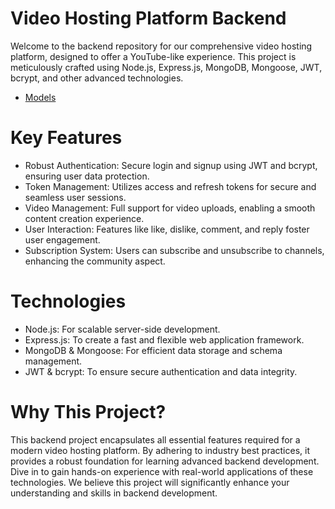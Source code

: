 # Video Hosting Platform Backend

Welcome to the backend repository for our comprehensive video hosting platform, designed to offer a YouTube-like experience. This project is meticulously crafted using Node.js, Express.js, MongoDB, Mongoose, JWT, bcrypt, and other advanced technologies.

- [Models](https://app.eraser.io/workspace/YtPqZ1VogxGy1jzIDkzj?origin=qr)

# Key Features

 - Robust Authentication: Secure login and signup using JWT and bcrypt, ensuring user data protection.
 - Token Management: Utilizes access and refresh tokens for secure and seamless user sessions.
 - Video Management: Full support for video uploads, enabling a smooth content creation
 experience.
 - User Interaction: Features like like, dislike, comment, and reply foster user engagement.
 - Subscription System: Users can subscribe and unsubscribe to channels, enhancing the community aspect.

# Technologies

 - Node.js: For scalable server-side development.
 - Express.js: To create a fast and flexible web application framework.
 - MongoDB & Mongoose: For efficient data storage and schema management.
 - JWT & bcrypt: To ensure secure authentication and data integrity.

# Why This Project?

This backend project encapsulates all essential features required for a modern video hosting platform. By adhering to industry best practices, it provides a robust foundation for learning advanced backend development. Dive in to gain hands-on experience with real-world applications of these technologies. We believe this project will significantly enhance your understanding and skills in backend development.